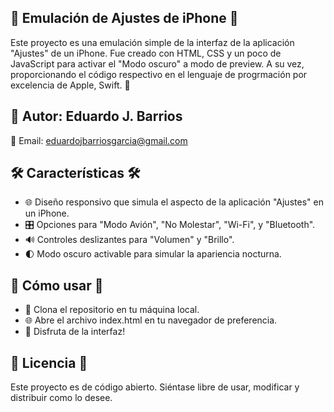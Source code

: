 

## 📱 Emulación de Ajustes de iPhone 📱
Este proyecto es una emulación simple de la interfaz de la aplicación "Ajustes" de un iPhone. Fue creado con HTML, CSS y un poco de JavaScript para activar el "Modo oscuro" a modo de preview. 
A su vez, proporcionando el código respectivo en el lenguaje de progrmación por excelencia de Apple, Swift. 🌙
## 👤 Autor: Eduardo J. Barrios

📧 Email: eduardojbarriosgarcia@gmail.com
## 🛠 Características 🛠
- 🌐 Diseño responsivo que simula el aspecto de la aplicación "Ajustes" en un iPhone.
- 🎛️ Opciones para "Modo Avión", "No Molestar", "Wi-Fi", y "Bluetooth".
- 🔊 Controles deslizantes para "Volumen" y "Brillo".
- 🌓 Modo oscuro activable para simular la apariencia nocturna.
## 🚀 Cómo usar 🚀
- 📂 Clona el repositorio en tu máquina local.
- 🌐 Abre el archivo index.html en tu navegador de preferencia.
- 🎉 Disfruta de la interfaz!
## 📝 Licencia 📝
Este proyecto es de código abierto. Siéntase libre de usar, modificar y distribuir como lo desee.

